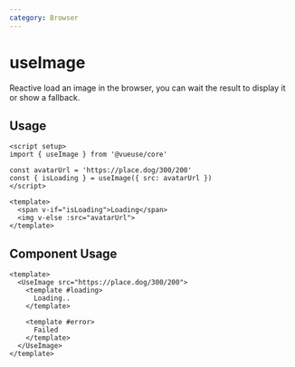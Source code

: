 ```yaml
---
category: Browser
---
```


# useImage

Reactive load an image in the browser, you can wait the result to display it or show a fallback.

## Usage

```vue
<script setup>
import { useImage } from '@vueuse/core'

const avatarUrl = 'https://place.dog/300/200'
const { isLoading } = useImage({ src: avatarUrl })
</script>

<template>
  <span v-if="isLoading">Loading</span>
  <img v-else :src="avatarUrl">
</template>
```

## Component Usage

```vue
<template>
  <UseImage src="https://place.dog/300/200">
    <template #loading>
      Loading..
    </template>

    <template #error>
      Failed
    </template>
  </UseImage>
</template>
```
